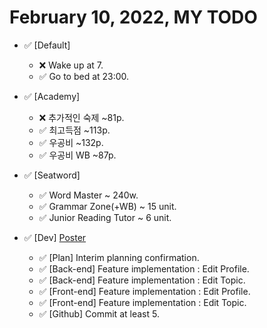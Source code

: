 # February 10, 2022, MY TODO

- ✅ [Default]

  - ❌ Wake up at 7.
  - ✅ Go to bed at 23:00.

- ✅ [Academy]

  - ❌ 추가적인 숙제 ~81p.
  - ✅ 최고득점 ~113p.
  - ✅ 우공비 ~132p.
  - ✅ 우공비 WB ~87p.

- ✅ [Seatword]

  - ✅ Word Master ~ 240w.
  - ✅ Grammar Zone(+WB) ~ 15 unit.
  - ✅ Junior Reading Tutor ~ 6 unit.

- ✅ [Dev] [Poster](https://github.com/Novelier-Webbelier/poster)

  - ✅ [Plan] Interim planning confirmation.
  - ✅ [Back-end] Feature implementation : Edit Profile.
  - ✅ [Back-end] Feature implementation : Edit Topic.
  - ✅ [Front-end] Feature implementation : Edit Profile.
  - ✅ [Front-end] Feature implementation : Edit Topic.
  - ✅ [Github] Commit at least 5.
